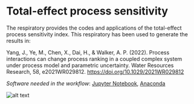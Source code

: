 # Total-effect process sensitivity

The respiratory provides the codes and applications of the total-effect process sensitivity index. This respiratory has been used to generate the results in: 

Yang, J., Ye, M., Chen, X., Dai, H., & Walker, A. P. (2022). Process interactions can change process ranking in a coupled complex system under process model and parametric uncertainty. Water Resources Research, 58, e2021WR029812. https://doi.org/10.1029/2021WR029812


*Software needed in the workflow*: [Jupyter Notebook](https://jupyter.org), [Anaconda](https://www.anaconda.com)


![alt text](https://zenodo.org/badge/322851106.svg)
